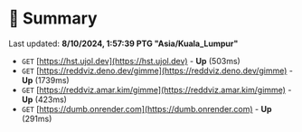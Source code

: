# 📖 Summary
Last updated: **8/10/2024, 1:57:39 PTG "Asia/Kuala_Lumpur"**

- `GET` [https://hst.ujol.dev](https://hst.ujol.dev) - **Up** (503ms)
- `GET` [https://reddviz.deno.dev/gimme](https://reddviz.deno.dev/gimme) - **Up** (1739ms)
- `GET` [https://reddviz.amar.kim/gimme](https://reddviz.amar.kim/gimme) - **Up** (423ms)
- `GET` [https://dumb.onrender.com](https://dumb.onrender.com) - **Up** (291ms)
